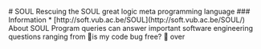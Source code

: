    #       S   O   U   L   
   R   e   s   c   u   i   n   g       t   h   e       S   O   U   L       g   r   e   a   t       l   o   g   i   c       m   e   t   a       p   r   o   g   r   a   m   m   i   n   g       l   a   n   g   u   a   g   e   
   
   #   #   #       I   n   f   o   r   m   a   t   i   o   n   
   
   *       [   h   t   t   p   :   /   /   s   o   f   t   .   v   u   b   .   a   c   .   b   e   /   S   O   U   L   ]   (   h   t   t   p   :   /   /   s   o   f   t   .   v   u   b   .   a   c   .   b   e   /   S   O   U   L   /   )   
   
   A   b   o   u   t       S   O   U   L   
   P   r   o   g   r   a   m       q   u   e   r   i   e   s       c   a   n       a   n   s   w   e   r       i   m   p   o   r   t   a   n   t       s   o   f   t   w   a   r   e       e   n   g   i   n   e   e   r   i   n   g       q   u   e   s   t   i   o   n   s       r   a   n   g   i   n   g       f   r   o   m          i   s       m   y       c   o   d   e       
   b   u   g       f   r   e   e   ?          o   v   e   r  